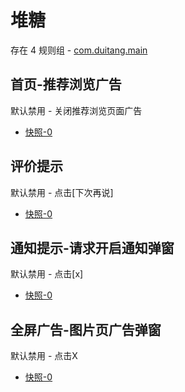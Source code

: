 # 堆糖

存在 4 规则组 - [com.duitang.main](/src/apps/com.duitang.main.ts)

## 首页-推荐浏览广告

默认禁用 - 关闭推荐浏览页面广告

- [快照-0](https://i.gkd.li/import/13202725)

## 评价提示

默认禁用 - 点击[下次再说]

- [快照-0](https://i.gkd.li/import/14273094)

## 通知提示-请求开启通知弹窗

默认禁用 - 点击[x]

- [快照-0](https://i.gkd.li/import/14273121)

## 全屏广告-图片页广告弹窗

默认禁用 - 点击X

- [快照-0](https://i.gkd.li/import/13997011)
